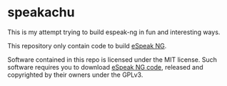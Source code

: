 # speakachu

This is my attempt trying to build espeak-ng in fun and interesting ways.

This repository only contain code to build [eSpeak NG][eng].

Software contained in this repo is licensed under the MIT license. Such
software requires you to download [eSpeak NG code][eng], released and
copyrighted by their owners under the GPLv3.

[eng]: https://github.com/espeak-ng/espeak-ng/
